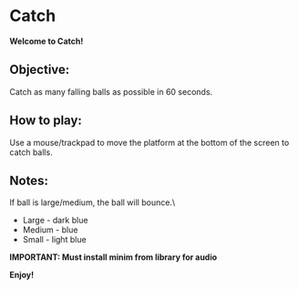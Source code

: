 # Catch
**Welcome to Catch!**

## Objective:
Catch as many falling balls as possible in 60 seconds.

## How to play:
Use a mouse/trackpad to move the platform at the bottom of the screen to catch balls.

## Notes:
If ball is large/medium, the ball will bounce.\
* Large - dark blue
* Medium - blue
* Small - light blue

**IMPORTANT: Must install minim from library for audio**

**Enjoy!**
